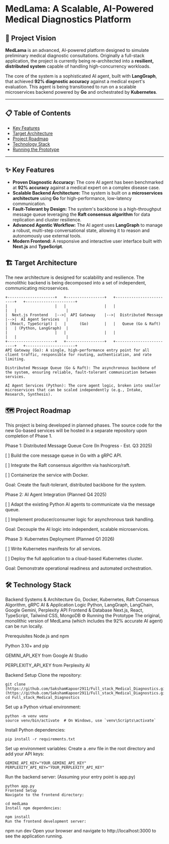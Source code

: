 # MedLama: A Scalable, AI-Powered Medical Diagnostics Platform

## 🚀 Project Vision

**MedLama** is an advanced, AI-powered platform designed to simulate preliminary medical diagnostic consultations. Originally a full-stack application, the project is currently being re-architected into a **resilient, distributed system** capable of handling high-concurrency workloads.

The core of the system is a sophisticated AI agent, built with **LangGraph**, that achieved **92% diagnostic accuracy** against a medical expert's evaluation. This agent is being transitioned to run on a scalable microservices backend powered by **Go** and orchestrated by **Kubernetes**.

---

## 📋 Table of Contents
* [Key Features](#-key-features)
* [Target Architecture](#️-target-architecture)
* [Project Roadmap](#-project-roadmap)
* [Technology Stack](#️-technology-stack)
* [Running the Prototype](#-running-the-prototype)

---

## ✨ Key Features

* **Proven Diagnostic Accuracy:** The core AI agent has been benchmarked at **92% accuracy** against a medical expert on a complex disease case.
* **Scalable Backend Architecture:** The system is built on a **microservices architecture** using **Go** for high-performance, low-latency communication.
* **Fault-Tolerant by Design:** The system's backbone is a high-throughput message queue leveraging the **Raft consensus algorithm** for data replication and cluster resilience.
* **Advanced Agentic Workflow:** The AI agent uses **LangGraph** to manage a robust, multi-step conversational state, allowing it to reason and autonomously use external tools.
* **Modern Frontend:** A responsive and interactive user interface built with **Next.js** and **TypeScript**.

## 🏗️ Target Architecture

The new architecture is designed for scalability and resilience. The monolithic backend is being decomposed into a set of independent, communicating microservices.

```plaintext
+---------------------+   +-----------------+   +-------------------------+   +----------------------+
|                     |   |                 |   |                         |   |                      |
|  Next.js Frontend   |-->|  API Gateway    |-->|  Distributed Message    |-->|  AI Agent Services   |
| (React, TypeScript) |   |      (Go)       |   |   Queue (Go & Raft)     |   | (Python, LangGraph)  |
|                     |   |                 |   |                         |   |                      |
+---------------------+   +-----------------+   +-------------------------+   +----------------------+
API Gateway (Go): A single, high-performance entry point for all client traffic, responsible for routing, authentication, and rate limiting.

Distributed Message Queue (Go & Raft): The asynchronous backbone of the system, ensuring reliable, fault-tolerant communication between services.

AI Agent Services (Python): The core agent logic, broken into smaller microservices that can be scaled independently (e.g., Intake, Research, Synthesis).
```
## 🗺️ Project Roadmap
This project is being developed in planned phases. The source code for the new Go-based services will be hosted in a separate repository upon completion of Phase 1.

Phase 1: Distributed Message Queue Core (In Progress - Est. Q3 2025)

[ ] Build the core message queue in Go with a gRPC API.

[ ] Integrate the Raft consensus algorithm via hashicorp/raft.

[ ] Containerize the service with Docker.

Goal: Create the fault-tolerant, distributed backbone for the system.

Phase 2: AI Agent Integration (Planned Q4 2025)

[ ] Adapt the existing Python AI agents to communicate via the message queue.

[ ] Implement producer/consumer logic for asynchronous task handling.

Goal: Decouple the AI logic into independent, scalable microservices.

Phase 3: Kubernetes Deployment (Planned Q1 2026)

[ ] Write Kubernetes manifests for all services.

[ ] Deploy the full application to a cloud-based Kubernetes cluster.

Goal: Demonstrate operational readiness and automated orchestration.

## 🛠️ Technology Stack
Backend Systems & Architecture
Go, Docker, Kubernetes, Raft Consensus Algorithm, gRPC
AI & Application Logic
Python, LangGraph, LangChain, Google Gemini, Perplexity API
Frontend & Database
Next.js, React, TypeScript, Tailwind CSS, MongoDB
⚙️ Running the Prototype
The original, monolithic version of MedLama (which includes the 92% accurate AI agent) can be run locally.

Prerequisites
Node.js and npm

Python 3.10+ and pip

GEMINI_API_KEY from Google AI Studio

PERPLEXITY_API_KEY from Perplexity AI

Backend Setup
Clone the repository:


```
git clone [https://github.com/SakshamKapoor2911/Full_stack_Medical_Diagnostics.git](https://github.com/SakshamKapoor2911/Full_stack_Medical_Diagnostics.git)
cd Full_stack_Medical_Diagnostics
```
Set up a Python virtual environment:


```
python -m venv venv
source venv/bin/activate  # On Windows, use `venv\Scripts\activate`
```
Install Python dependencies:


```
pip install -r requirements.txt
```
Set up environment variables: Create a .env file in the root directory and add your API keys:
```
GEMINI_API_KEY="YOUR_GEMINI_API_KEY"
PERPLEXITY_API_KEY="YOUR_PERPLEXITY_API_KEY"
```
Run the backend server: (Assuming your entry point is app.py)


```
python app.py
Frontend Setup
Navigate to the frontend directory:
```

```
cd medLama
Install npm dependencies:
```

```
npm install
Run the frontend development server:
```


npm run dev
Open your browser and navigate to http://localhost:3000 to see the application running.
